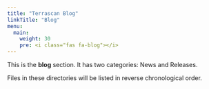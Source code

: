 ```yaml
---
title: "Terrascan Blog"
linkTitle: "Blog"
menu:
  main:
    weight: 30
    pre: <i class="fas fa-blog"></i>
---
```



This is the **blog** section. It has two categories: News and Releases.

Files in these directories will be listed in reverse chronological order.

